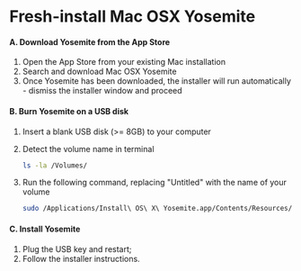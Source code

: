 # Fresh-install Mac OSX Yosemite

#### A. Download Yosemite from the App Store

1. Open the App Store from your existing Mac installation
2. Search and download Mac OSX Yosemite
3. Once Yosemite has been downloaded, the installer will run automatically - dismiss the installer window and proceed

#### B. Burn Yosemite on a USB disk

1. Insert a blank USB disk (>= 8GB) to your computer
2. Detect the volume name in terminal

    ```bash
    ls -la /Volumes/
    ```

3. Run the following command, replacing "Untitled" with the name of your volume
    ```bash
    sudo /Applications/Install\ OS\ X\ Yosemite.app/Contents/Resources/createinstallmedia --volume /Volumes/Untitled --applicationpath /Applications/Install\ OS\ X\ Yosemite.app --nointeraction
    ```

#### C. Install Yosemite
  
1. Plug the USB key and restart;
2. Follow the installer instructions.
